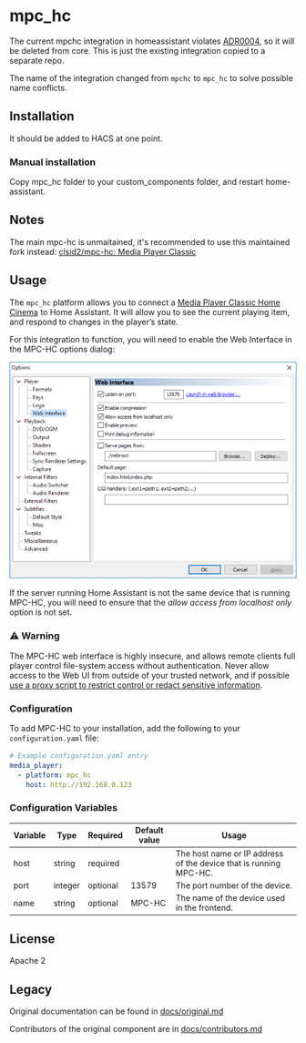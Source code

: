 # mpc_hc

The current mpchc integration in homeassistant violates [ADR0004](https://github.com/home-assistant/architecture/blob/master/adr/0004-webscraping.md), so it will be deleted from core. This is just the existing integration copied to a separate repo. 

The name of the integration changed from `mpchc` to `mpc_hc` to solve possible name conflicts.

## Installation

It should be added to HACS at one point.

### Manual installation

Copy mpc_hc folder to your custom_components folder, and restart home-assistant.

## Notes

The main mpc-hc is unmaitained, it's recommended to use this maintained fork instead: [clsid2/mpc-hc: Media Player Classic](https://github.com/clsid2/mpc-hc)

## Usage

The `mpc_hc` platform allows you to connect a [Media Player Classic Home Cinema](https://mpc-hc.org/) to Home Assistant. It will allow you to see the current playing item, and respond to changes in the player’s state.

For this integration to function, you will need to enable the Web Interface in the MPC-HC options dialog:

![](docs/mpc-hc.png)

If the server running Home Assistant is not the same device that is running MPC-HC, you will need to ensure that the *allow access from localhost only* option is not set.

### ⚠️ Warning

The MPC-HC web interface is highly insecure, and allows remote 
clients full player control file-system access without authentication. 
Never allow access to the Web UI from outside of your trusted network, 
and if possible [use a proxy script to restrict control or redact sensitive information](https://github.com/abcminiuser/mpc-hc-webui-proxy).

### Configuration

To add MPC-HC to your installation, add the following to your `configuration.yaml` file:

```yaml
# Example configuration.yaml entry
media_player:
  - platform: mpc_hc
    host: http://192.168.0.123
```

### Configuration Variables

| Variable | Type    | Required | Default value | Usage                                                             |
| -------- | ------- | -------- | ------------- | ----------------------------------------------------------------- |
| host     | string  | required |               | The host name or IP address of the device that is running MPC-HC. |
| port     | integer | optional | 13579         | The port number of the device.                                    |
| name     | string  | optional | MPC-HC        | The name of the device used in the frontend.                      |

## License

Apache 2

## Legacy

Original documentation can be found in [docs/original.md](docs/original.md)

Contributors of the original component are in [docs/contributors.md](docs/contributors.md)
